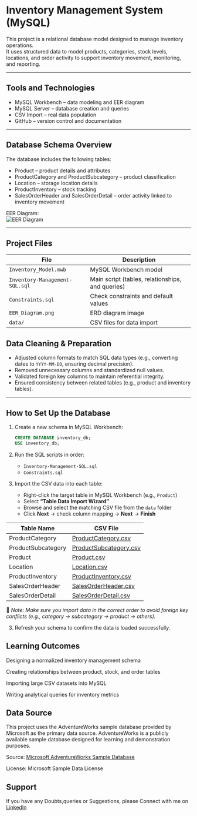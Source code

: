# Inventory Management System (MySQL)

This project is a relational database model designed to manage inventory operations.  
It uses structured data to model products, categories, stock levels, locations, and order activity to support inventory movement, monitoring, and reporting.

---

## Tools and Technologies
- MySQL Workbench – data modeling and EER diagram
- MySQL Server – database creation and queries
- CSV Import – real data population
- GitHub – version control and documentation

---

## Database Schema Overview
The database includes the following tables:

- Product – product details and attributes  
- ProductCategory and ProductSubcategory – product classification  
- Location – storage location details  
- ProductInventory – stock tracking  
- SalesOrderHeader and SalesOrderDetail – order activity linked to inventory movement

EER Diagram:  
![EER Diagram](images/EER_Diagram.png)

---

## Project Files

| File | Description |
|------|-------------|
| `Inventory_Model.mwb` | MySQL Workbench model |
| `Inventory-Management-SQL.sql` | Main script (tables, relationships, and queries) |
| `Constraints.sql` | Check constraints and default values |
| `EER_Diagram.png` | ERD diagram image |
| `data/` | CSV files for data import |

## Data Cleaning & Preparation

- Adjusted column formats to match SQL data types (e.g., converting dates to `YYYY-MM-DD`, ensuring decimal precision).  
- Removed unnecessary columns and standardized null values.  
- Validated foreign key columns to maintain referential integrity.  
- Ensured consistency between related tables (e.g., product and inventory tables).

---

## How to Set Up the Database

1. Create a new schema in MySQL Workbench:
   ```sql
   CREATE DATABASE inventory_db;
   USE inventory_db;
   
2. Run the SQL scripts in order:
   - `Inventory-Management-SQL.sql`
   - `Constraints.sql`
  
3. Import the CSV data into each table:

   - Right-click the target table in MySQL Workbench (e.g., `Product`)
   - Select **“Table Data Import Wizard”**
   - Browse and select the matching CSV file from the `data` folder
   - Click **Next** → check column mapping → **Next** → **Finish**
   
| Table Name         | CSV File                                                |
| ------------------ | ------------------------------------------------------- |
| ProductCategory    | [ProductCategory.csv](./data/ProductCategory.csv)       |
| ProductSubcategory | [ProductSubcategory.csv](./data/ProductSubcategory.csv) |
| Product            | [Product.csv](./data/Product.csv)                       |
| Location           | [Location.csv](./data/Location.csv)                     |
| ProductInventory   | [ProductInventory.csv](./data/ProductInventory.csv)     |
| SalesOrderHeader   | [SalesOrderHeader.csv](./data/SalesOrderHeader.csv)     |
| SalesOrderDetail   | [SalesOrderDetail.csv](./data/SalesOrderDetail.csv)     |


   📌 *Note: Make sure you import data in the correct order to avoid foreign key conflicts (e.g., category → subcategory → product → others).*
   
3. Refresh your schema to confirm the data is loaded successfully.

## Learning Outcomes

Designing a normalized inventory management schema

Creating relationships between product, stock, and order tables

Importing large CSV datasets into MySQL

Writing analytical queries for inventory metrics

## Data Source

This project uses the AdventureWorks sample database provided by Microsoft as the primary data source.
AdventureWorks is a publicly available sample database designed for learning and demonstration purposes.

Source: [Microsoft AdventureWorks Sample Database](https://learn.microsoft.com/en-us/sql/samples/adventureworks-install-configure?view=sql-server-ver17&tabs=ssms)

License: Microsoft Sample Data License

## Support
If you have any Doubts,queries or Suggestions, please Connect with me on [LinkedIn](https://www.linkedin.com/in/twinkal-kosada-4909ba266/)


